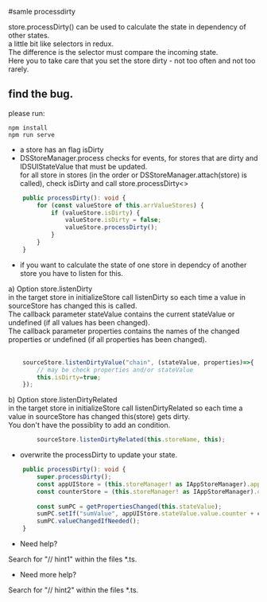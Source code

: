 #samle processdirty

store.processDirty() can be used to calculate the state in dependency of other states.<br>
a little bit like selectors in redux.<br>
 The difference is the selector must compare the incoming state.<br>
 Here you to take care that you set the store dirty - not too often and not too rarely.

## find the bug.

please run:

```
npm install
npm run serve
```


- a store has an flag isDirty
- DSStoreManager.process checks for events, for stores that are dirty and IDSUIStateValue that must be updated.<br/>
    for all store in stores (in the order or DSStoreManager.attach(store) is called), check isDirty and call store.processDirty<>

```typescript
    public processDirty(): void {
        for (const valueStore of this.arrValueStores) {
            if (valueStore.isDirty) {
                valueStore.isDirty = false;
                valueStore.processDirty();
            }
        }
    }
```

- if you want to calculate the state of one store in dependcy of another store you have to listen for this.

a) Option store.listenDirty<br>
    in the target store in initializeStore call listenDirty so each time a value in sourceStore has changed this is called.<br>
    The callback parameter stateValue contains the current stateValue or undefined (if all values has been changed).<br>
    The callback parameter properties contains the names of the changed properties or undefined (if all properties has been changed).<br>
    <br>

```typescript
    sourceStore.listenDirtyValue("chain", (stateValue, properties)=>{
        // may be check properties and/or stateValue
        this.isDirty=true;
    });
```

b) Option store.listenDirtyRelated<br>
    in the target store in initializeStore call listenDirtyRelated so each time a value in sourceStore has changed this(store) gets dirty.<br>
    You don't have the possiblity to add an condition.<br>

```typescript
        sourceStore.listenDirtyRelated(this.storeName, this);

```

- overwrite the processDirty to update your state.<br/>
```typescript
    public processDirty(): void {
        super.processDirty();
        const appUIStore = (this.storeManager! as IAppStoreManager).appUIStore;
        const counterStore = (this.storeManager! as IAppStoreManager).counterStore;
        
        const sumPC = getPropertiesChanged(this.stateValue);
        sumPC.setIf("sumValue", appUIStore.stateValue.value.counter + counterStore.stateValue.value.nbrValue);
        sumPC.valueChangedIfNeeded();
    }
```

- Need help? 

Search for "// hint1" within the files *.ts.


- Need more help? 

Search for "// hint2" within the files *.ts.